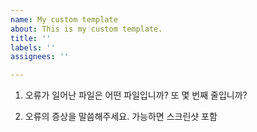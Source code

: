 ```yaml
---
name: My custom template
about: This is my custom template.
title: ''
labels: ''
assignees: ''

---
```


1. 오류가 일어난 파일은 어떤 파일입니까? 또 몇 번째 줄입니까?


2. 오류의 증상을 말씀해주세요. 가능하면 스크린샷 포함
